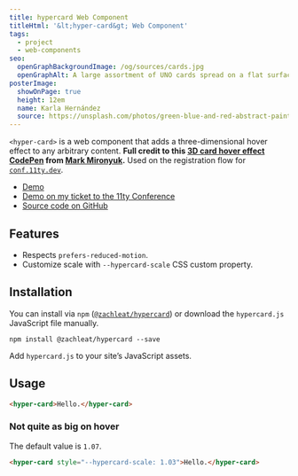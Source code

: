 ```yaml
---
title: hypercard Web Component
titleHtml: '&lt;hyper-card&gt; Web Component'
tags:
  - project
  - web-components
seo:
  openGraphBackgroundImage: /og/sources/cards.jpg
  openGraphAlt: A large assortment of UNO cards spread on a flat surface. A wild card sits in the middle
posterImage:
  showOnPage: true
  height: 12em
  name: Karla Hernández
  source: https://unsplash.com/photos/green-blue-and-red-abstract-painting-n9P3wE-jwSk
---
```

`<hyper-card>` is a web component that adds a three-dimensional hover effect to any arbitrary content. **Full credit to this [3D card hover effect CodePen](https://codepen.io/markmiro/pen/wbqMPa) from [Mark Mironyuk](https://www.markmiro.com/).** Used on the registration flow for [`conf.11ty.dev`](https://conf.11ty.dev/).

* [Demo](https://zachleat.github.io/hypercard/demo.html)
* [Demo on my ticket to the 11ty Conference](https://conf.11ty.dev/tickets/876cecc5531648eab7137c5f853c7539)
* [Source code on GitHub](https://github.com/zachleat/hypercard)

## Features

* Respects `prefers-reduced-motion`.
* Customize scale with `--hypercard-scale` CSS custom property.

## Installation

You can install via `npm` ([`@zachleat/hypercard`](https://www.npmjs.com/package/@zachleat/hypercard)) or download the `hypercard.js` JavaScript file manually.

```shell
npm install @zachleat/hypercard --save
```

Add `hypercard.js` to your site’s JavaScript assets.

## Usage

```html
<hyper-card>Hello.</hyper-card>
```

### Not quite as big on hover

The default value is `1.07`.

```html
<hyper-card style="--hypercard-scale: 1.03">Hello.</hyper-card>
```